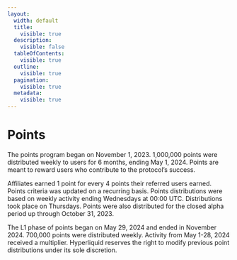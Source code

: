 ```yaml
---
layout:
  width: default
  title:
    visible: true
  description:
    visible: false
  tableOfContents:
    visible: true
  outline:
    visible: true
  pagination:
    visible: true
  metadata:
    visible: true
---
```


# Points

The points program began on November 1, 2023. 1,000,000 points were distributed weekly to users for 6 months, ending May 1, 2024. Points are meant to reward users who contribute to the protocol’s success.

Affiliates earned 1 point for every 4 points their referred users earned. Points criteria was updated on a recurring basis. Points distributions were based on weekly activity ending Wednesdays at 00:00 UTC. Distributions took place on Thursdays. Points were also distributed for the closed alpha period up through October 31, 2023.

The L1 phase of points began on May 29, 2024 and ended in November 2024. 700,000 points were distributed weekly. Activity from May 1-28, 2024 received a multiplier. Hyperliquid reserves the right to modify previous point distributions under its sole discretion.
